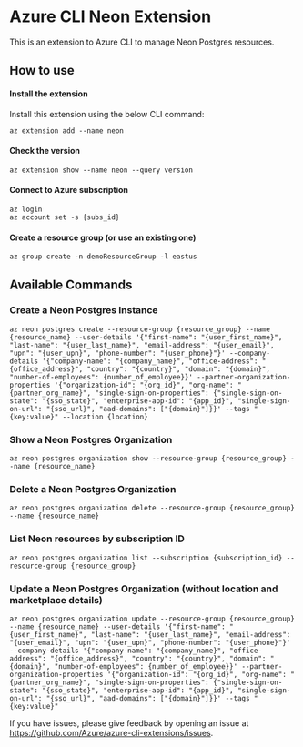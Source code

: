 
# Azure CLI Neon Extension #
This is an extension to Azure CLI to manage Neon Postgres resources.

## How to use ##
#### Install the extension ####
Install this extension using the below CLI command:
```
az extension add --name neon
```

#### Check the version ####
```
az extension show --name neon --query version
```

#### Connect to Azure subscription ####
```
az login
az account set -s {subs_id}
```

#### Create a resource group (or use an existing one) ####
```
az group create -n demoResourceGroup -l eastus
```

## Available Commands ##

### Create a Neon Postgres Instance ###
```
az neon postgres create --resource-group {resource_group} --name {resource_name} --user-details '{"first-name": "{user_first_name}", "last-name": "{user_last_name}", "email-address": "{user_email}", "upn": "{user_upn}", "phone-number": "{user_phone}"}' --company-details '{"company-name": "{company_name}", "office-address": "{office_address}", "country": "{country}", "domain": "{domain}", "number-of-employees": {number_of_employee}}' --partner-organization-properties '{"organization-id": "{org_id}", "org-name": "{partner_org_name}", "single-sign-on-properties": {"single-sign-on-state": "{sso_state}", "enterprise-app-id": "{app_id}", "single-sign-on-url": "{sso_url}", "aad-domains": ["{domain}"]}}' --tags "{key:value}" --location {location}
```

### Show a Neon Postgres Organization ###
```
az neon postgres organization show --resource-group {resource_group} --name {resource_name}
```

### Delete a Neon Postgres Organization ###
```
az neon postgres organization delete --resource-group {resource_group} --name {resource_name}
```

### List Neon resources by subscription ID ###
```
az neon postgres organization list --subscription {subscription_id} --resource-group {resource_group}
```

### Update a Neon Postgres Organization (without location and marketplace details) ###
```
az neon postgres organization update --resource-group {resource_group} --name {resource_name} --user-details '{"first-name": "{user_first_name}", "last-name": "{user_last_name}", "email-address": "{user_email}", "upn": "{user_upn}", "phone-number": "{user_phone}"}' --company-details '{"company-name": "{company_name}", "office-address": "{office_address}", "country": "{country}", "domain": "{domain}", "number-of-employees": {number_of_employee}}' --partner-organization-properties '{"organization-id": "{org_id}", "org-name": "{partner_org_name}", "single-sign-on-properties": {"single-sign-on-state": "{sso_state}", "enterprise-app-id": "{app_id}", "single-sign-on-url": "{sso_url}", "aad-domains": ["{domain}"]}}' --tags "{key:value}"
```

If you have issues, please give feedback by opening an issue at https://github.com/Azure/azure-cli-extensions/issues.
